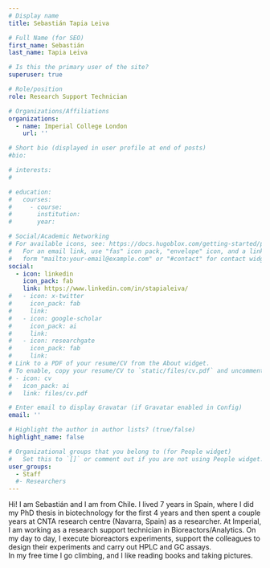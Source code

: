 ```yaml
---
# Display name
title: Sebastián Tapia Leiva

# Full Name (for SEO)
first_name: Sebastián
last_name: Tapia Leiva

# Is this the primary user of the site?
superuser: true

# Role/position
role: Research Support Technician

# Organizations/Affiliations
organizations:
  - name: Imperial College London
    url: ''

# Short bio (displayed in user profile at end of posts)
#bio: 

# interests:
#   

# education:
#   courses:
#     - course: 
#       institution: 
#       year: 

# Social/Academic Networking
# For available icons, see: https://docs.hugoblox.com/getting-started/page-builder/#icons
#   For an email link, use "fas" icon pack, "envelope" icon, and a link in the
#   form "mailto:your-email@example.com" or "#contact" for contact widget.
social:
  - icon: linkedin
    icon_pack: fab
    link: https://www.linkedin.com/in/stapialeiva/
#   - icon: x-twitter
#     icon_pack: fab
#     link: 
#   - icon: google-scholar
#     icon_pack: ai
#     link: 
#   - icon: researchgate
#     icon_pack: fab
#     link: 
# Link to a PDF of your resume/CV from the About widget.
# To enable, copy your resume/CV to `static/files/cv.pdf` and uncomment the lines below.
# - icon: cv
#   icon_pack: ai
#   link: files/cv.pdf

# Enter email to display Gravatar (if Gravatar enabled in Config)
email: ''

# Highlight the author in author lists? (true/false)
highlight_name: false

# Organizational groups that you belong to (for People widget)
#   Set this to `[]` or comment out if you are not using People widget.
user_groups:
  - Staff
  #- Researchers
---
```


Hi! I am Sebastián and I am from Chile. I lived 7 years in Spain, where I did my PhD thesis in biotechnology for the first 4 years and then spent a couple years at CNTA research centre (Navarra, Spain) as a researcher. At Imperial, I am working as a research support technician in Bioreactors/Analytics. On my day to day, I execute bioreactors experiments, support the colleagues to design their experiments and carry out HPLC and GC assays.  
In my free time I go climbing, and I like reading books and taking pictures. 
